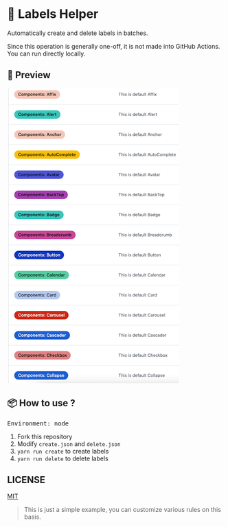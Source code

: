 # 🚀 Labels Helper

Automatically create and delete labels in batches.

Since this operation is generally one-off, it is not made into GitHub Actions. You can run directly locally.

## 💄 Preview

![](./labels.png)

## 📦 How to use ?

<kbd>Environment: node</kbd>

1. Fork this repository
2. Modify `create.json` and `delete.json`
3. `yarn run create` to create labels
4. `yarn run delete` to delete labels

## LICENSE

[MIT](./LICENSE)

> This is just a simple example, you can customize various rules on this basis.
